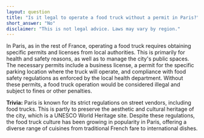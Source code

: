 ```yaml
---
layout: question
title: "Is it legal to operate a food truck without a permit in Paris?"
short_answer: "No"
disclaimer: "This is not legal advice. Laws may vary by region."
---
```


In Paris, as in the rest of France, operating a food truck requires obtaining specific permits and licenses from local authorities. This is primarily for health and safety reasons, as well as to manage the city's public spaces. The necessary permits include a business license, a permit for the specific parking location where the truck will operate, and compliance with food safety regulations as enforced by the local health department. Without these permits, a food truck operation would be considered illegal and subject to fines or other penalties.

**Trivia:** Paris is known for its strict regulations on street vendors, including food trucks. This is partly to preserve the aesthetic and cultural heritage of the city, which is a UNESCO World Heritage site. Despite these regulations, the food truck culture has been growing in popularity in Paris, offering a diverse range of cuisines from traditional French fare to international dishes.
